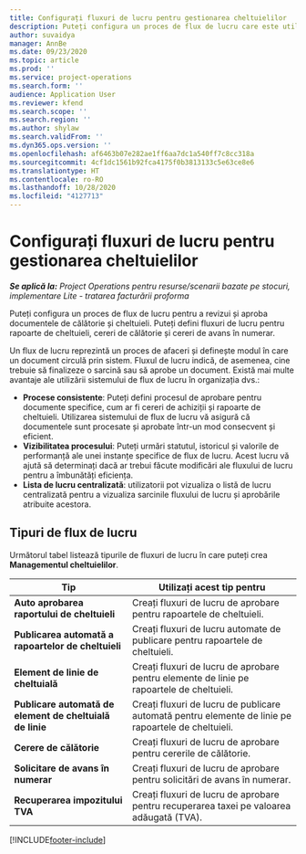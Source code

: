 ```yaml
---
title: Configurați fluxuri de lucru pentru gestionarea cheltuielilor
description: Puteți configura un proces de flux de lucru care este utilizat pentru a revizui și aproba documentele de călătorie și cheltuieli.
author: suvaidya
manager: AnnBe
ms.date: 09/23/2020
ms.topic: article
ms.prod: ''
ms.service: project-operations
ms.search.form: ''
audience: Application User
ms.reviewer: kfend
ms.search.scope: ''
ms.search.region: ''
ms.author: shylaw
ms.search.validFrom: ''
ms.dyn365.ops.version: ''
ms.openlocfilehash: af6463b07e282ae1ff6aa7dc1a540ff7c8cc318a
ms.sourcegitcommit: 4cf1dc1561b92fca4175f0b3813133c5e63ce8e6
ms.translationtype: HT
ms.contentlocale: ro-RO
ms.lasthandoff: 10/28/2020
ms.locfileid: "4127713"
---
```

# <a name="set-up-workflows-for-expense-management"></a>Configurați fluxuri de lucru pentru gestionarea cheltuielilor

_**Se aplică la:** Project Operations pentru resurse/scenarii bazate pe stocuri, implementare Lite - tratarea facturării proforma_

Puteți configura un proces de flux de lucru pentru a revizui și aproba documentele de călătorie și cheltuieli. Puteți defini fluxuri de lucru pentru rapoarte de cheltuieli, cereri de călătorie și cereri de avans în numerar.

Un flux de lucru reprezintă un proces de afaceri și definește modul în care un document circulă prin sistem. Fluxul de lucru indică, de asemenea, cine trebuie să finalizeze o sarcină sau să aprobe un document. Există mai multe avantaje ale utilizării sistemului de flux de lucru în organizația dvs.:

- **Procese consistente**: Puteți defini procesul de aprobare pentru documente specifice, cum ar fi cereri de achiziții și rapoarte de cheltuieli. Utilizarea sistemului de flux de lucru vă asigură că documentele sunt procesate și aprobate într-un mod consecvent și eficient.
- **Vizibilitatea procesului**: Puteți urmări statutul, istoricul și valorile de performanță ale unei instanțe specifice de flux de lucru. Acest lucru vă ajută să determinați dacă ar trebui făcute modificări ale fluxului de lucru pentru a îmbunătăți eficiența.
- **Lista de lucru centralizată**: utilizatorii pot vizualiza o listă de lucru centralizată pentru a vizualiza sarcinile fluxului de lucru și aprobările atribuite acestora. 

## <a name="workflow-types"></a>Tipuri de flux de lucru

Următorul tabel listează tipurile de fluxuri de lucru în care puteți crea **Managementul cheltuielilor**.


|              <strong>Tip</strong>              |                   <strong>Utilizați acest tip pentru</strong>                   |
|-------------------------------------------------|-----------------------------------------------------------------------|
|   <strong>Auto aprobarea raportului de cheltuieli</strong> |            Creați fluxuri de lucru de aprobare pentru rapoartele de cheltuieli.             |
|  <strong>Publicarea automată a rapoartelor de cheltuieli</strong>   |        Creați fluxuri de lucru automate de publicare pentru rapoartele de cheltuieli.        |
|       <strong>Element de linie de cheltuială</strong>        |     Creați fluxuri de lucru de aprobare pentru elemente de linie pe rapoartele de cheltuieli.      |
| <strong>Publicare automată de element de cheltuială de linie</strong> | Creați fluxuri de lucru de publicare automată pentru elemente de linie pe rapoartele de cheltuieli. |
|       <strong>Cerere de călătorie</strong>       |          Creați fluxuri de lucru de aprobare pentru cererile de călătorie.           |
|      <strong>Solicitare de avans în numerar</strong>      |         Creați fluxuri de lucru de aprobare pentru solicitări de avans în numerar.          |
|        <strong>Recuperarea impozitului TVA</strong>        | Creați fluxuri de lucru de aprobare pentru recuperarea taxei pe valoarea adăugată (TVA).  |


[!INCLUDE[footer-include](../includes/footer-banner.md)]
